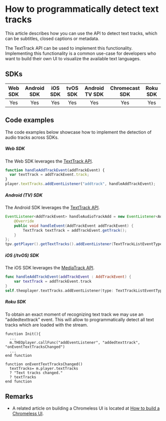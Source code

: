 # How to programmatically detect text tracks

This article describes how you can use the API to detect text tracks, which can be subtitles, closed captions or metadata.

The TextTrack API can be used to implement this functionality.
Implementing this functionality is a common use-case for developers who want to build their own UI to visualize the available text languages.

## SDKs

| Web SDK | Android SDK | iOS SDK | tvOS SDK | Android TV SDK | Chromecast SDK | Roku SDK |
| :-----: | :---------: | :-----: | :------: | :------------: | :------------: | :------: |
|   Yes   |     Yes     |   Yes   |   Yes    |      Yes       |      Yes       |   Yes    |

## Code examples

The code examples below showcase how to implement the detection of audio tracks across SDKs.

##### Web SDK

The Web SDK leverages the [TextTrack API](pathname:///theoplayer/v6/api-reference/web/interfaces/TextTrack.html).

```js
function handleAddTrackEvent(addTrackEvent) {
  var textTrack = addTrackEvent.track;
}
player.textTracks.addEventListener("addtrack", handleAddTrackEvent);
```

##### Android (TV) SDK

The Android SDK leverages the [TextTrack API](pathname:///theoplayer/v6/api-reference/android/com/theoplayer/android/api/player/track/texttrack/TextTrackList.html).

```java
EventListener<AddTrackEvent> handleAudioTrackAdd = new EventListener<AddTrackEvent>() {
    @Override
    public void handleEvent(AddTrackEvent addTrackEvent) {
        TextTrack textTrack = addTrackEvent.getTrack();
    }
};
tpv.getPlayer().getTextTracks().addEventListener(TextTrackListEventTypes.ADDTRACK, handleAudioTrackAdd);
```

##### iOS (/tvOS) SDK

The iOS SDK leverages the [MediaTrack API](pathname:///theoplayer/v6/api-reference/ios/Protocols/MediaTrackList.html).

```swift
func handleAddTrackEvent(addTrackEvent : AddTrackEvent) {
    var textTrack = addTrackEvent.track
}
self.theoplayer.textTracks.addEventListener(type: TextTrackListEventTypes.ADD_TRACK, listener: handleAddTrackEvent)
```

##### Roku SDK

To obtain an exact moment of recognizing text track we may use an “addedtexttrack” event. This will allow to programmatically detect all text tracks which are loaded with the stream.

```brightscript
function Init(){
  ...
  m.THEOplayer.callFunc("addEventListener", "addedtexttrack", "onEventTextTracksChanged")
  ...
end function

function onEventTextTracksChanged()
  textTracks= m.player.textTracks
  ? "Text tracks changed."
  ? textTracks
end function
```

## Remarks

- A related article on building a Chromeless UI is located at [How to build a Chromeless UI](../../how-to-guides/11-ui/06-how-to-build-chromeless-ui.mdx).
